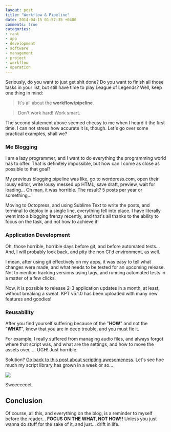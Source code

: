 ```yaml
---
layout: post
title: "Workflow & Pipeline"
date: 2014-04-15 01:57:35 +0400
comments: true
categories: 
- rant
- app
- development
- software
- management
- project
- workflow
- operation
---
```


Seriously, do you want to just get shit done? Do you want to finish all those tasks in your list, but still have time to play League of Legends? Well, keep one thing in mind:

> It's all about the **workflow/pipeline**.

> Don't work hard! Work smart.

The second statement above seemed cheesy to me when I heard it the first time. I can not stress how accurate it is, though. Let's go over some practical examples, shall we?

### Me Blogging

I am a lazy programmer, and I want to do everything the programming world has to offer. That is definitely impossible, but how can I come as close as possible to that goal?

My previous blogging pipeline was like, go to wordpress.com, open their lousy editor, write lousy messed up HTML, save draft, preview, wait for loading... Oh man, it was horrible. The result? 5 posts per year or something...

Moving to Octopress, and using Sublime Text to write the posts, and terminal to deploy in a single line, everything fell into place. I have literally went into a blogging frenzy recently, and that's all thanks to the ability to focus on the task, and not how to achieve it!

### Application Development

Oh, those horrible, horrible days before git, and before automated tests... And, I will probably look back, and pity the non CI'd environment, as well.

I mean, after using git effectively on my apps, it was easy to tell what changes were made, and what needs to be tested for an upcoming release. Not to mention tracking versions using tags, and running automated tests in a matter of a few clicks.

Now, it is possible to release 2-3 application updates in a month, at least, without breaking a sweat. KPT v5.1.0 has been uploaded with many new features and goodies!

### Reusability 

After you find yourself suffering because of the "**HOW**" and not the "**WHAT**", know that you are in deep trouble, and you must fix it.

For example, I really suffered from managing audio files, and always forgot where that script was, and what are the settings, and how to move the assets over, ... UGH! Just horrible.

Solution? [Go back to this post about scripting awesomeness](http://mazyod.com/blog/2014/03/18/make-your-terminal-pythonic/). Let's see hoe much my script library has grown in a week or so...

![](http://mazyod.com/images/py-scripts.png)

Sweeeeeeet.

## Conclusion

Of course, all this, and everything on the blog, is a reminder to myself before the reader... **FOCUS ON THE WHAT, NOT HOW!!** Unless you just wanna do stuff for the sake of it, and just... drift in life.
